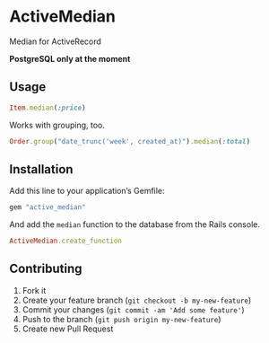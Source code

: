 # ActiveMedian

Median for ActiveRecord

**PostgreSQL only at the moment**

## Usage

```ruby
Item.median(:price)
```

Works with grouping, too.

```ruby
Order.group("date_trunc('week', created_at)").median(:total)
```

## Installation

Add this line to your application’s Gemfile:

```ruby
gem "active_median"
```

And add the `median` function to the database from the Rails console.

```ruby
ActiveMedian.create_function
```

## Contributing

1. Fork it
2. Create your feature branch (`git checkout -b my-new-feature`)
3. Commit your changes (`git commit -am 'Add some feature'`)
4. Push to the branch (`git push origin my-new-feature`)
5. Create new Pull Request
